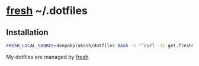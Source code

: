 # [fresh] ~/.dotfiles

## Installation

``` sh
FRESH_LOCAL_SOURCE=deepakprakash/dotfiles bash -c "`curl -sL get.freshshell.com`"
```

My dotfiles are managed by [fresh].

[fresh]: https://github.com/freshshell/fresh
